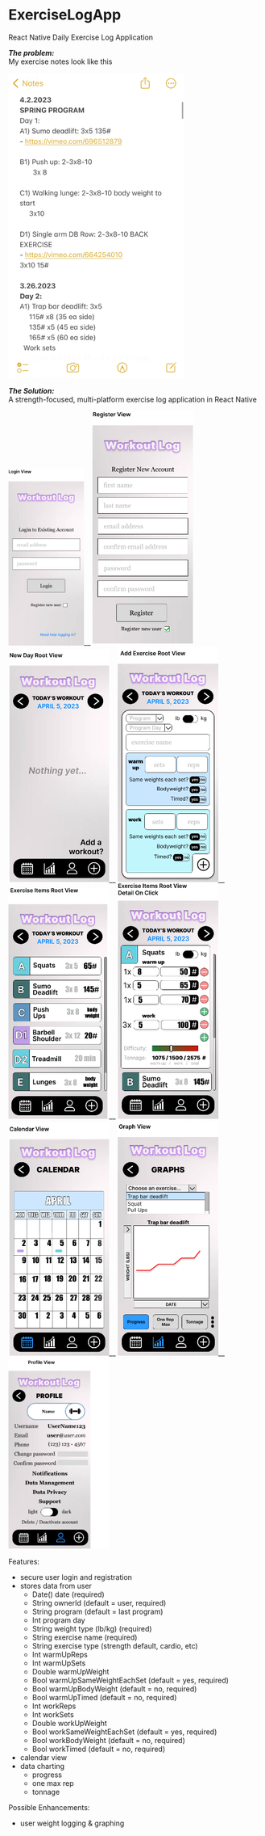 # ExerciseLogApp
React Native Daily Exercise Log Application

<strong><em>The problem:</em></strong><br />
My exercise notes look like this

<img src="https://github.com/nguyenchloet/ExerciseLogApp/blob/main/Design/ExerciseNotes.jpg" width="350" title="Screenshot of Notes text file logging workouts">

<strong><em>The Solution:</em></strong><br />
A strength-focused, multi-platform exercise log application in React Native 

<img src="https://github.com/nguyenchloet/ExerciseLogApp/blob/main/Design/Frame 1.png" height="350" title="Figma Frame 1 Login View">__ 
<img src="https://github.com/nguyenchloet/ExerciseLogApp/blob/main/Design/Frame 1a.png" width="200" title="Figma Frame 1a Registration View">
<br />
<img src="https://github.com/nguyenchloet/ExerciseLogApp/blob/main/Design/Frame 2a.png" width="200" title="Figma Frame 2a New Day Root View">__ 
<img src="https://github.com/nguyenchloet/ExerciseLogApp/blob/main/Design/Frame 2b.png" width="200" title="Figma Frame 2b Add Exercise View">__
<img src="https://github.com/nguyenchloet/ExerciseLogApp/blob/main/Design/Frame 2c.png" width="200" title="Figma Frame 2c Exercise View">__
<img src="https://github.com/nguyenchloet/ExerciseLogApp/blob/main/Design/Frame 2d.png" width="200" title="Figma Frame 2d Exercise Detail View">
<br />
<img src="https://github.com/nguyenchloet/ExerciseLogApp/blob/main/Design/Frame 3.png" width="200" title="Figma Frame 3 Calendar View">__
<img src="https://github.com/nguyenchloet/ExerciseLogApp/blob/main/Design/Frame 4.png" width="200" title="Figma Frame 4 Chart View">__
<img src="https://github.com/nguyenchloet/ExerciseLogApp/blob/main/Design/Frame 5.png" width="200" title="Figma Frame 5 Profile View">


Features:
- secure user login and registration
- stores data from user
  - Date() date                   (required)
  - String ownerId                (default = user, required)
  - String program                (default = last program)
  - Int program day 
  - String weight type (lb/kg)    (required)
  - String exercise name          (required)
  - String exercise type          (strength default, cardio, etc)
  - Int warmUpReps  
  - Int warmUpSets
  - Double warmUpWeight
  - Bool warmUpSameWeightEachSet  (default = yes, required)
  - Bool warmUpBodyWeight         (default = no, required)
  - Bool warmUpTimed              (default = no, required)
  - Int workReps  
  - Int workSets
  - Double workUpWeight
  - Bool workSameWeightEachSet    (default = yes, required)
  - Bool workBodyWeight           (default = no, required)
  - Bool workTimed                (default = no, required)
- calendar view
- data charting
  - progress
  - one max rep
  - tonnage 

Possible Enhancements:
- user weight logging & graphing
